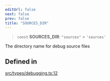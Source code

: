```yaml
---
editUrl: false
next: false
prev: false
title: "SOURCES_DIR"
---
```


> `const` **SOURCES\_DIR**: `"sources"` = `'sources'`

The directory name for debug source files

## Defined in

[src/types/debugging.ts:12](https://github.com/algorandfoundation/algokit-utils-ts/blob/87156fe9637eca52c0bc9e840c5804088cb40974/src/types/debugging.ts#L12)
